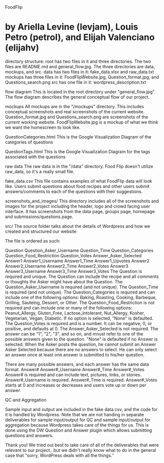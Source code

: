 FoodFlip

by Ariella Levine (levjam), Louis Petro (petrol), and Elijah Valenciano (elijahv)
========
directory structure:
root has two files in it and three directories. The two files are README.md and general_flow.jpg. The three directories are data, mockups, and src.
data has two files in it: fake_data.xlsx and raw_data.txt
mockups has three files in it: FoodFlipWebsite.jpg, Question_format.jpg, and Questions_search.png
src has one file in it: wordpress_description.txt


flow diagram
This is located in the root directory under "general_flow.jpg". The flow diagram describes the general conceptual flow of our project.

mockups
All mockups are in the "/mockups" directory. This includes conceptual screenshots and real screenshots of the current website. 
Question_format.jpg and Questions_search.png are screenshots of the current working website. FoodFlipWebsite.jpg is a mockup of what we think we want the homescreen to look like. 

QuestionCategories.html
This is the Google Visualization Diagram of the categories of questions

QuestionTags.html
This is the Google Visualization Diagram for the tags associated with the questions

raw data
The raw data is in the "/data" directory. Food Flip doesn't utilize raw_data, so it's a really small file. 

fake_data.csv
This file contains examples of what FoodFlip data will look like. Users submit questions about food recipes and other users submit answers/comments to each of the questions with their suggestions.

screenshots_and_images/
This directory includes all of the screenshots and images for the project including the header, logo and crowd facing user interface.
It has screenshots from the data page, groups page, homepage and submissions/questions page.

src/
The source folder talks about the details of Wordpress and how we created and structured our website

The file is ordered as such:

Question	Question_Asker_Username	Question_Time	Question_Categories	Question_Food_Restriction	Question_Votes	Answer_Asker_Selected	Answer1	Answer1_Username	Answer1_Time	Answer1_Upvotes	Answer2	Answer2_Username	Answer2_Time	Answer2_Votes	Answer3	Answer3_Username	Answer3_Time	Answer3_Votes
The Question is required and unique. The Question can include the recipe and all comments or thoughts the Asker might have about the Question. 
The Question_Asker_Username is required (and not unique).
The Question_Time is required (and not unique). 
The Question_Categories is required and can include one of the following options: Baking, Roasting, Cooking, Barbeque, Grilling, Sauteing, Dessert, or Other. 
The Question_Food_Restriction is not required and can include one or many of the following options: Peanut_Allergy, Gluten_Free, Lactose_Intolerant, Nut_Allergy, Kosher, Vegetarian, Vegan, Diabetic. If no option is selected, "None" is defaulted.
The Question_Votes is required and is a number. It can be negative, 0, or positive, and defaults at 0.
The Answer_Asker_Selected is not required. The answer can be "1", "2", "3", and so on, and mnust refer to one of the possible answers given to the question. "None" is defaulted if no Answer is selected. When the Asker posts the question, he cannot submit an Answer Asker Selected because there are no answers to select. He can only select an answer once at least one answer is submitted to his/her question.

There are many possible answers, and each answer has the same data format. 
Answer#	Answer#_Username	Answer#_Time	Answer#_Votes
Answer# is required and can include text, pictures, links, or stories. 
Answer#_Username is required. 
Answer#_Time is required. 
Answer#_Votes starts at 0 and increases or decreases and users vote up or down per answer.

QC and Aggregation

Sample input and output are included in the fake data csv, and the code for it is handled by Wordpress. Note that we are not handing in separate deliverables for sample input/output for QC and sample input/output for aggregation because Wordpress takes care of the things for us. 
This is done using the DW Question and Answer plugin which allows submitting questions and answers.

Thank you!
We tried out best to take care of all of the deliverables that were relevant to our project...but we didn't really know what to do in the general case that "sorry, WordPress deals with all the things.''
